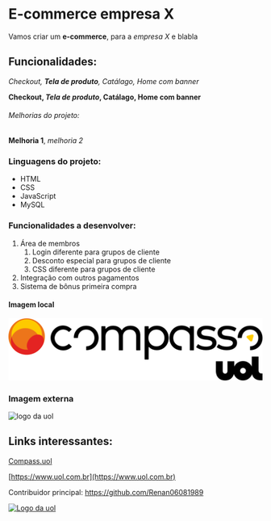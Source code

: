  # E-commerce empresa X

Vamos criar um **e-commerce**, para a *empresa X* e blabla

 ## Funcionalidades:

 _Checkout, **Tela de produto**, Catálago, Home com banner_

 **Checkout, _Tela de produto_, Catálago, Home com banner**

  ###### Melhorias do projeto:

  __Melhoria 1__, _melhoria 2_

  ### Linguagens do projeto:

  * HTML
  * CSS
  * JavaScript
  * MySQL

  ### Funcionalidades a desenvolver:
  
  1. Área de membros
      1. Login diferente para grupos de cliente
      2. Desconto especial para grupos de cliente
      3. CSS diferente para grupos de cliente
  2. Integração com outros pagamentos
  3. Sistema de bônus primeira compra

#### Imagem local

![logo da Compass](img/Logo_CompassoUOL_Positivo.png)

### Imagem externa

![logo da uol](https://blog.publicidade.uol.com.br/wp-content/uploads/2021/04/marca-positiva-rgb.jpg)

## Links interessantes:

[Compass.uol](https://compass.uol)

[https://www.uol.com.br](https://www.uol.com.br)

Contribuidor principal: https://github.com/Renan06081989

[![Logo da uol](https://blog.publicidade.uol.com.br/wp-content/uploads/2021/04/marca-positiva-rgb.jpg)](https://github.com/Renan06081989)